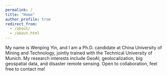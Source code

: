 ```yaml
---
permalink: /
title: "Home"
author_profile: true
redirect_from: 
  - /about/
  - /about.html
---
```


My name is Wenping Yin, and I am a Ph.D. candidate at China University of Mining and Technology, jointly trained with the Technical University of Munich. My research interests include GeoAI, geolocalization, big geospatial data, and disaster remote sensing. Open to collaboration, feel free to contact me!
